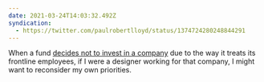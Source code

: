 ```yaml
---
date: 2021-03-24T14:03:32.492Z
syndication:
  - https://twitter.com/paulrobertlloyd/status/1374724280248844291
---
```

When a fund [decides not to invest in a company](https://www.theguardian.com/uk-news/2021/mar/24/top-uk-fund-refuses-to-invest-in-deliveroo-amid-concern-over-riders-rights) due to the way it treats its frontline employees, if I were a designer working for that company, I might want to reconsider my own priorities.
